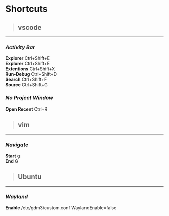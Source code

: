 # Shortcuts

>## vscode

---

### *Activity Bar*

**Explorer**     Ctrl+Shift+E  
**Explorer**     Ctrl+Shift+E  
**Extentions**   Ctrl+Shift+X  
**Run-Debug**    Ctrl+Shift+D  
**Search**       Ctrl+Shift+F  
**Source**       Ctrl+Shift+G  

### *No Project Window*

**Open Recent**   Ctrl+R  

>## vim

---

### *Navigate*


**Start** g  
**End**   G  

>## Ubuntu

---

### *Wayland*

**Enable** /etc/gdm3/custom.conf  WaylandEnable=false


